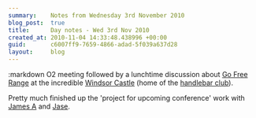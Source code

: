 ```yaml
---
summary:    Notes from Wednesday 3rd November 2010
blog_post:  true
title:      Day notes - Wed 3rd Nov 2010
created_at: 2010-11-04 14:33:48.438996 +00:00
guid:       c6007ff9-7659-4866-adad-5f039a637d28
layout:     blog
---
```

:markdown
  O2 meeting followed by a lunchtime discussion about [Go Free Range](http://gofreerange.com/) at the incredible [Windsor Castle](http://www.beerintheevening.com/pubs/s/87/873/Windsor_Castle/Marylebone) (home of the [handlebar club](http://www.handlebarclub.co.uk/meetings.shtml)).

  Pretty much finished up the 'project for upcoming conference' work with [James A](http://interblah.net/) and [Jase](http://jasoncale.com/).
